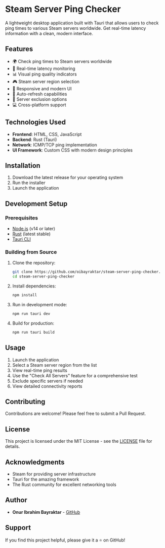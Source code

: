 # Steam Server Ping Checker

A lightweight desktop application built with Tauri that allows users to check ping times to various Steam servers worldwide. Get real-time latency information with a clean, modern interface.

## Features

- 🌍 Check ping times to Steam servers worldwide
- 🚀 Real-time latency monitoring
- 📊 Visual ping quality indicators
- 🎮 Steam server region selection
- 📱 Responsive and modern UI
- 🔄 Auto-refresh capabilities
- 🎯 Server exclusion options
- 💻 Cross-platform support

## Technologies Used

- **Frontend**: HTML, CSS, JavaScript
- **Backend**: Rust (Tauri)
- **Network**: ICMP/TCP ping implementation
- **UI Framework**: Custom CSS with modern design principles

## Installation

1. Download the latest release for your operating system
2. Run the installer
3. Launch the application

## Development Setup

### Prerequisites

- [Node.js](https://nodejs.org/) (v14 or later)
- [Rust](https://rustup.rs/) (latest stable)
- [Tauri CLI](https://tauri.app/v1/guides/getting-started/prerequisites)

### Building from Source

1. Clone the repository:
   ```bash
   git clone https://github.com/oibayraktar/steam-server-ping-checker.git
   cd steam-server-ping-checker
   ```

2. Install dependencies:
   ```bash
   npm install
   ```

3. Run in development mode:
   ```bash
   npm run tauri dev
   ```

4. Build for production:
   ```bash
   npm run tauri build
   ```

## Usage

1. Launch the application
2. Select a Steam server region from the list
3. View real-time ping results
4. Use the "Check All Servers" feature for a comprehensive test
5. Exclude specific servers if needed
6. View detailed connectivity reports

## Contributing

Contributions are welcome! Please feel free to submit a Pull Request.

## License

This project is licensed under the MIT License - see the [LICENSE](LICENSE) file for details.

## Acknowledgments

- Steam for providing server infrastructure
- Tauri for the amazing framework
- The Rust community for excellent networking tools

## Author

- **Onur Ibrahim Bayraktar** - [GitHub](https://github.com/oibayraktar)

## Support

If you find this project helpful, please give it a ⭐️ on GitHub! 
